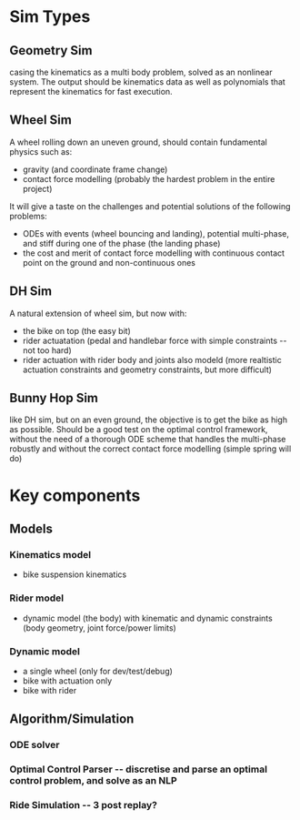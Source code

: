 
# Sim Types

## Geometry Sim
casing the kinematics as a multi body problem, solved as an nonlinear system. 
The output should be kinematics data as well as polynomials that represent the kinematics
 for fast execution.


## Wheel Sim
A wheel rolling down an uneven ground, should contain fundamental physics such as:

* gravity (and coordinate frame change)
* contact force modelling (probably the hardest problem in the entire project)

It will give a taste on the challenges and potential solutions of the following problems:

* ODEs with events (wheel bouncing and landing), potential multi-phase, and stiff during one of the phase
 (the landing phase)
* the cost and merit of contact force modelling with continuous contact point on the ground and non-continuous ones



## DH Sim
A natural extension of wheel sim, but now with:
* the bike on top (the easy bit)
* rider actuatation (pedal and handlebar force with simple constraints -- not too hard)
* rider actuation with rider body and joints also modeld (more realtistic actuation constraints and geometry
 constraints, but more difficult) 

## Bunny Hop Sim
like DH sim, but on an even ground, the objective is to get the bike as high as possible.
Should be a good test on the optimal control framework, without the need of a thorough ODE scheme that handles
the multi-phase robustly and without the correct contact force modelling (simple spring will do)



# Key components
## Models

### Kinematics model
* bike suspension kinematics

### Rider model
* dynamic model (the body) with kinematic and dynamic constraints (body geometry, joint force/power limits)

### Dynamic model
* a single wheel (only for dev/test/debug)
* bike with actuation only
* bike with rider

## Algorithm/Simulation
### ODE solver 

### Optimal Control Parser -- discretise and parse an optimal control problem, and solve as an NLP

### Ride Simulation -- 3 post replay?  

